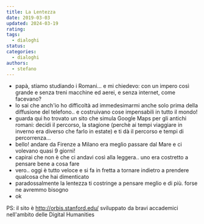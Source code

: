 ```yaml
---
title: La Lentezza
date: 2019-03-03
updated: 2024-03-19
rating: 
tags:
  - dialoghi
status: 
categories:
  - dialoghi
authors:
  - stefano
---
```


- papà, stiamo studiando i Romani... e mi chiedevo: con un impero così grande e senza treni macchine ed aerei, e senza internet, come facevano?
- lo sai che anch'io ho difficoltà ad immedesimarmi anche solo prima della diffusione del telefono.. e costruivano cose impensabili in tutto il mondo!
- guarda qui ho trovato un sito che simula Google Maps per gli antichi romani: decidi il percorso, la stagione (perchè ai tempi viaggiare in inverno era diverso che farlo in estate) e ti dà il percorso e tempi di percorrenza...
- bello! andare da Firenze a Milano era meglio passare dal Mare e ci volevano quasi 9 giorni!
- capirai che non è che ci andavi così alla leggera.. uno era costretto a pensare bene a cosa fare
- vero.. oggi è tutto veloce e si fa in fretta a tornare indietro a prendere qualcosa che hai dimenticato
- paradossalmente la lentezza ti costringe a pensare meglio e di più. forse ne avremmo bisogno
- ok

PS: il sito è http://orbis.stanford.edu/ sviluppato da bravi accademici nell'ambito delle Digital Humanities
